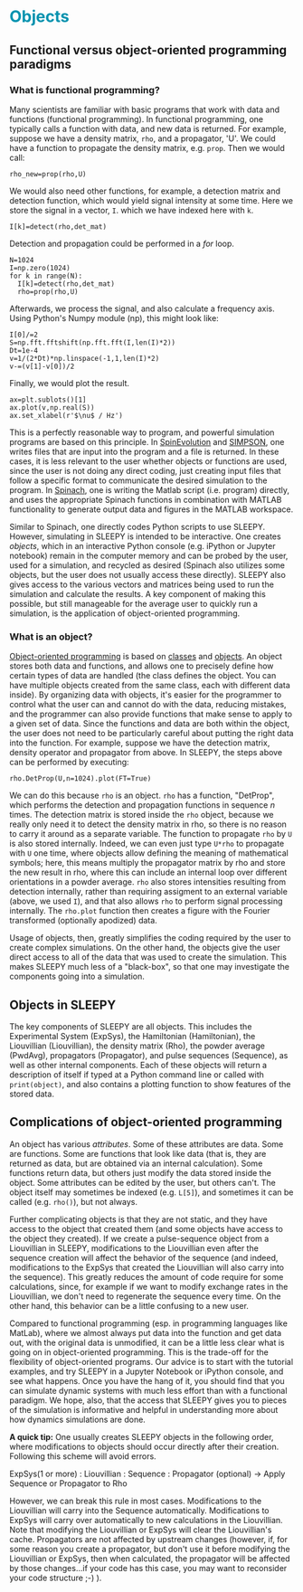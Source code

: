 # <font color="#0093AF">Objects</font>

## Functional versus object-oriented programming paradigms
### What is functional programming?
Many scientists are familiar with basic programs that work with data and functions (functional programming). In functional programming, one typically calls a function with data, and new data is returned. For example, suppose we have a density matrix, `rho`, and a propagator, 'U'. We could have a function to propagate the density matrix, e.g. `prop`. Then we would call:

```
rho_new=prop(rho,U)
```

We would also need other functions, for example, a detection matrix and detection function, which would yield signal intensity at some time. Here we store the signal in a vector, `I`. which we have indexed here with `k`.

```
I[k]=detect(rho,det_mat)
```

Detection and propagation could be performed in a *for* loop. 

```
N=1024
I=np.zero(1024)
for k in range(N):
  I[k]=detect(rho,det_mat)
  rho=prop(rho,U)
```

Afterwards, we process the signal, and also calculate a frequency axis. Using Python's Numpy module (np), this might look like:

```
I[0]/=2
S=np.fft.fftshift(np.fft.fft(I,len(I)*2))
Dt=1e-4
v=1/(2*Dt)*np.linspace(-1,1,len(I)*2)
v-=(v[1]-v[0])/2
```

Finally, we would plot the result.

```
ax=plt.sublots()[1]
ax.plot(v,np.real(S))
ax.set_xlabel(r'$\nu$ / Hz')
```

This is a perfectly reasonable way to program, and powerful simulation programs are based on this principle. In [SpinEvolution](https://Spinevolution.com) and [SIMPSON](https://inano.au.dk/about/research-centers-and-projects/nmr/software/simpson), one writes files that are input into the program and a file is returned. In these cases, it is less relevant to the user whether objects or functions are used, since the user is not doing any direct coding, just creating input files that follow a specific format to communicate the desired simulation to the program. In [Spinach](https://spindynamics.org/wiki/index.php?title=Main_Page), one is writing the Matlab script (i.e. program) directly, and uses the appropriate Spinach functions in combination with MATLAB functionality to generate output data and figures in the MATLAB workspace.

 Similar to Spinach, one directly codes Python scripts to use SLEEPY. However, simulating in SLEEPY is intended to be interactive. One creates *objects*, which in an interactive Python console (e.g. iPython or Jupyter notebook) remain in the computer memory and can be probed by the user, used for a simulation, and recycled as desired (Spinach also utilizes some objects, but the user does not usually access these directly). SLEEPY also gives access to the various vectors and matrices being used to run the simulation and calculate the results. A key component of making this possible, but still manageable for the average user to quickly run a simulation, is the application of object-oriented programming.

### What is an object?
[Object-oriented programming](https://en.wikipedia.org/wiki/Object-oriented_programming) is based on [classes](https://en.wikipedia.org/wiki/Class_(computer_programming)) and [objects](https://en.wikipedia.org/wiki/Object_(computer_science)). An object stores both data and functions, and allows one to precisely define how certain types of data are handled (the class defines the object. You can have multiple objects created from the same class, each with different data inside). By organizing data with objects, it's easier for the programmer to control what the user can and cannot do with the data, reducing mistakes, and the programmer can also provide functions that make sense to apply to a given set of data. Since the functions and data are both within the object, the user does not need to be particularly careful about putting the right data into the function. For example, suppose we have the detection matrix, density operator and propagator from above. In SLEEPY, the steps above can be performed by executing:
```
rho.DetProp(U,n=1024).plot(FT=True)
```
We can do this because `rho` is an object. `rho` has a function, "DetProp", which performs the detection and propagation functions in sequence *n* times. The detection matrix is stored inside the `rho` object, because we really only need it to detect the density matrix in rho, so there is no reason to carry it around as a separate variable. The function to propagate `rho` by `U` is also stored internally. Indeed, we can even just type `U*rho` to propagate with `U` one time, where objects allow defining the meaning of mathematical symbols; here, this means multiply the propagator matrix by rho and store the new result in rho, where this can include an internal loop over different orientations in a powder average. `rho` also stores intensities resulting from detection internally, rather than requiring assigment to an external variable (above, we used `I`), and that also allows `rho` to perform signal processing internally. The `rho.plot` function then creates a figure with the Fourier transformed (optionally apodized) data. 

Usage of objects, then, greatly simplifies the coding required by the user to create complex simulations. On the other hand, the objects give the user direct access to all of the data that was used to create the simulation. This makes SLEEPY much less of a "black-box", so that one may investigate the components going into a simulation.

## Objects in SLEEPY
The key components of SLEEPY are all objects. This includes the Experimental System (ExpSys), the Hamiltonian (Hamiltonian), the Liouvillian (Liouvillian), the density matrix (Rho), the powder average (PwdAvg), propagators (Propagator), and pulse sequences (Sequence), as well as other internal components. Each of these objects will return a description of itself if typed at a Python command line or called with `print(object)`, and also contains a plotting function to show features of the stored data.

## Complications of object-oriented programming
An object has various *attributes*. Some of these attributes are data. Some are functions. Some are functions that look like data (that is, they are returned as data, but are obtained via an internal calculation). Some functions return data, but others just modify the data stored inside the object. Some attributes can be edited by the user, but others can't. The object itself may sometimes be indexed (e.g. `L[5]`), and sometimes it can be called (e.g. `rho()`), but not always. 

Further complicating objects is that they are not static, and they have access to the object that created them (and some objects have access to the object they created). If we create a pulse-sequence object from a Liouvillian in SLEEPY, modifications to the Liouvillian even after the sequence creation will affect the behavior of the sequence (and indeed, modifications to the ExpSys that created the Liouvillian will also carry into the sequence). This greatly reduces the amount of code require for some calculations, since, for example if we want to modify exchange rates in the Liouvillian, we don't need to regenerate the sequence every time. On the other hand, this behavior can be a little confusing to a new user.

Compared to functional programming (esp. in programming languages like MatLab), where we almost always put data into the function and get data out, with the original data is unmodified, it can be a little less clear what is going on in object-oriented programming. This is the trade-off for the flexibility of object-oriented programs. Our advice is to start with the tutorial examples, and try SLEEPY in a Jupyter Notebook or iPython console, and see what happens. Once you have the hang of it, you should find that you can simulate dynamic systems with much less effort than with a functional paradigm. We hope, also, that the access that SLEEPY gives you to pieces of the simulation is informative and helpful in understanding more about how dynamics simulations are done.

**A quick tip:** One usually creates SLEEPY objects in the following order, where modifications to objects should occur directly after their creation. Following this scheme will avoid errors.

ExpSys(1 or more) : Liouvillian : Sequence : Propagator (optional) -> Apply Sequence or Propagator to Rho

However, we can break this rule in most cases. Modifications to the Liouvillian will carry into the Sequence automatically. Modifications to ExpSys will carry over automatically to new calculations in the Liouvillian. Note that modifying the Liouvillian or ExpSys will clear the Liouvillian's cache. Propagators are not affected by upstream changes (however, if, for some reason you create a propagator, but don't use it before modifying the Liouvillian or ExpSys, then when calculated, the propagator will be affected by those changes...if your code has this case, you may want to reconsider your code structure ;-) ).
